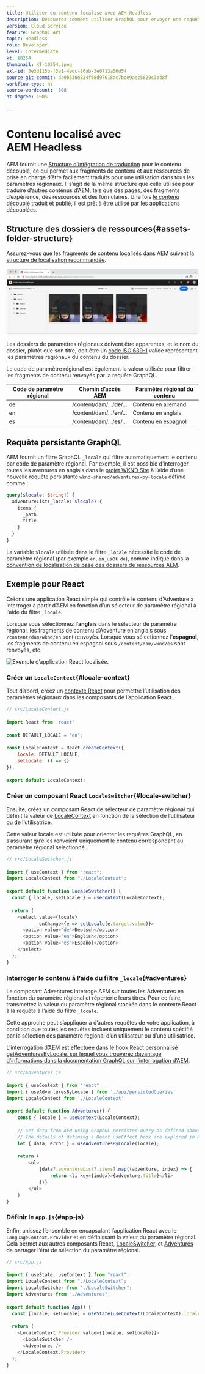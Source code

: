 ```yaml
---
title: Utiliser du contenu localisé avec AEM Headless
description: Découvrez comment utiliser GraphQL pour envoyer une requête de contenu localisé à AEM.
version: Cloud Service
feature: GraphQL API
topic: Headless
role: Developer
level: Intermediate
kt: 10254
thumbnail: KT-10254.jpeg
exl-id: 5e3d115b-f3a1-4edc-86ab-3e0713a36d54
source-git-commit: da0b536e824f68d97618ac7bce9aec5829c3b48f
workflow-type: ht
source-wordcount: '508'
ht-degree: 100%

---
```


# Contenu localisé avec AEM Headless

AEM fournit une [Structure d’intégration de traduction](https://experienceleague.adobe.com/docs/experience-manager-cloud-service/content/sites/administering/reusing-content/translation/integration-framework.html?lang=fr) pour le contenu découplé, ce qui permet aux fragments de contenu et aux ressources de prise en charge d’être facilement traduits pour une utilisation dans tous les paramètres régionaux. Il s’agit de la même structure que celle utilisée pour traduire d’autres contenus d’AEM, tels que des pages, des fragments d’expérience, des ressources et des formulaires. Une fois [le contenu découplé traduit](https://experienceleague.adobe.com/docs/experience-manager-cloud-service/content/headless/journeys/translation/overview.html?lang=fr) et publié, il est prêt à être utilisé par les applications découplées.

## Structure des dossiers de ressources{#assets-folder-structure}

Assurez-vous que les fragments de contenu localisés dans AEM suivent la [structure de localisation recommandée](https://experienceleague.adobe.com/docs/experience-manager-cloud-service/content/headless/journeys/translation/getting-started.html?lang=fr#recommended-structure).

![Dossiers de ressources AEM localisés.](./assets/localized-content/asset-folders.jpg)

Les dossiers de paramètres régionaux doivent être apparentés, et le nom du dossier, plutôt que son titre, doit être un [code ISO 639-1](https://fr.wikipedia.org/wiki/Liste_des_codes_ISO_639-1) valide représentant les paramètres régionaux du contenu du dossier.

Le code de paramètre régional est également la valeur utilisée pour filtrer les fragments de contenu renvoyés par la requête GraphQL.

| Code de paramètre régional | Chemin d’accès AEM | Paramètre régional du contenu |
|--------------------------------|----------|----------|
| de | /content/dam/.../**de**/... | Contenu en allemand |
| en | /content/dam/.../**en**/... | Contenu en anglais |
| es | /content/dam/.../**es**/... | Contenu en espagnol |

## Requête persistante GraphQL

AEM fournit un filtre GraphQL `_locale` qui filtre automatiquement le contenu par code de paramètre régional. Par exemple, il est possible d’interroger toutes les aventures en anglais dans le [projet WKND Site](https://github.com/adobe/aem-guides-wknd) à l’aide d’une nouvelle requête persistante `wknd-shared/adventures-by-locale` définie comme :

```graphql
query($locale: String!) {
  adventureList(_locale: $locale) {
    items {      
      _path
      title
    }
  }
}
```

La variable `$locale` utilisée dans le filtre `_locale` nécessite le code de paramètre régional (par exemple `en`, `en_us`ou `de`), comme indiqué dans la [convention de localisation de base des dossiers de ressources AEM](#assets-folder-structure).

## Exemple pour React

Créons une application React simple qui contrôle le contenu d’Adventure à interroger à partir d’AEM en fonction d’un sélecteur de paramètre régional à l’aide du filtre `_locale`.

Lorsque vous sélectionnez l’__anglais__ dans le sélecteur de paramètre régional, les fragments de contenu d’Adventure en anglais sous `/content/dam/wknd/en` sont renvoyés. Lorsque vous sélectionnez l’__espagnol__, les fragments de contenu en espagnol sous `/content/dam/wknd/es` sont renvoyés, etc.

![Exemple d’application React localisée.](./assets/localized-content/react-example.png)

### Créer un `LocaleContext`{#locale-context}

Tout d’abord, créez un [contexte React](https://fr.reactjs.org/docs/context.html) pour permettre l’utilisation des paramètres régionaux dans les composants de l’application React.

```javascript
// src/LocaleContext.js

import React from 'react'

const DEFAULT_LOCALE = 'en';

const LocaleContext = React.createContext({
    locale: DEFAULT_LOCALE, 
    setLocale: () => {}
});

export default LocaleContext;
```

### Créer un composant React `LocaleSwitcher`{#locale-switcher}

Ensuite, créez un composant React de sélecteur de paramètre régional qui définit la valeur de [LocaleContext](#locale-context) en fonction de la sélection de l’utilisateur ou de l’utilisatrice.

Cette valeur locale est utilisée pour orienter les requêtes GraphQL, en s’assurant qu’elles renvoient uniquement le contenu correspondant au paramètre régional sélectionné.

```javascript
// src/LocaleSwitcher.js

import { useContext } from "react";
import LocaleContext from "./LocaleContext";

export default function LocaleSwitcher() {
  const { locale, setLocale } = useContext(LocaleContext);

  return (
    <select value={locale}
            onChange={e => setLocale(e.target.value)}>
      <option value="de">Deutsch</option>
      <option value="en">English</option>
      <option value="es">Español</option>
    </select>
  );
}
```

### Interroger le contenu à l’aide du filtre `_locale`{#adventures}

Le composant Adventures interroge AEM sur toutes les Adventures en fonction du paramètre régional et répertorie leurs titres. Pour ce faire, transmettez la valeur du paramètre régional stockée dans le contexte React à la requête à l’aide du filtre `_locale`.

Cette approche peut s’appliquer à d’autres requêtes de votre application, à condition que toutes les requêtes incluent uniquement le contenu spécifié par la sélection des paramètre régional d’un utilisateur ou d’une utilisatrice.

L’interrogation d’AEM est effectuée dans le hook React personnalisé [getAdventuresByLocale, sur lequel vous trouverez davantage d’informations dans la documentation GraphQL sur l’interrogation d’AEM](./aem-headless-sdk.md).

```javascript
// src/Adventures.js

import { useContext } from "react"
import { useAdventuresByLocale } from './api/persistedQueries'
import LocaleContext from './LocaleContext'

export default function Adventures() {
    const { locale } = useContext(LocaleContext);

    // Get data from AEM using GraphQL persisted query as defined above 
    // The details of defining a React useEffect hook are explored in How to > AEM Headless SDK
    let { data, error } = useAdventuresByLocale(locale);

    return (
        <ul>
            {data?.adventureList?.items?.map((adventure, index) => { 
                return <li key={index}>{adventure.title}</li>
            })}
        </ul>
    )
}
```

### Définir le `App.js`{#app-js}

Enfin, unissez l’ensemble en encapsulant l’application React avec le `LanguageContext.Provider` et en définissant la valeur du paramètre régional. Cela permet aux autres composants React, [LocaleSwitcher](#locale-switcher), et [Adventures](#adventures) de partager l’état de sélection du paramètre régional.

```javascript
// src/App.js

import { useState, useContext } from "react";
import LocaleContext from "./LocaleContext";
import LocaleSwitcher from "./LocaleSwitcher";
import Adventures from "./Adventures";

export default function App() {
  const [locale, setLocale] = useState(useContext(LocaleContext).locale);

  return (
    <LocaleContext.Provider value={{locale, setLocale}}>
      <LocaleSwitcher />
      <Adventures />
    </LocaleContext.Provider>
  );
}
```
